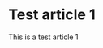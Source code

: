 <!-- TITLE: My Article 1 -->
<!-- SUBTITLE: A quick summary of My Article 1 -->

# Test article 1
This is a test article 1